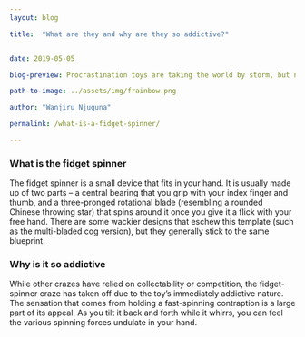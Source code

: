 ```yaml
---
layout: blog

title:  "What are they and why are they so addictive?"


date: 2019-05-05

blog-preview: Procrastination toys are taking the world by storm, but none of them are dominating the market quite like the fidget spinner

path-to-image: ../assets/img/frainbow.png

author: "Wanjiru Njuguna"

permalink: /what-is-a-fidget-spinner/

---
```


 ### What is the fidget spinner

 The fidget spinner is a small device that fits in your hand. It is usually made up of two parts – a central bearing that you grip with your index finger and thumb, and a three-pronged rotational blade (resembling a rounded Chinese throwing star) that spins around it once you give it a flick with your free hand. There are some wackier designs that eschew this template (such as the multi-bladed cog version), but they generally stick to the same blueprint.

 ### Why is it so addictive

While other crazes have relied on collectability or competition, the fidget-spinner craze has taken off due to the toy’s immediately addictive nature. The sensation that comes from holding a fast-spinning contraption is a large part of its appeal. As you tilt it back and forth while it whirrs, you can feel the various spinning forces undulate in your hand.
